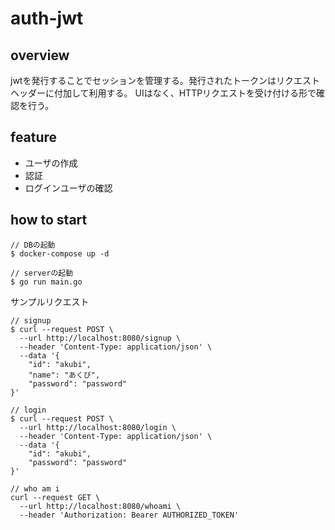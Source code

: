 # auth-jwt

## overview

jwtを発行することでセッションを管理する。発行されたトークンはリクエストヘッダーに付加して利用する。
UIはなく、HTTPリクエストを受け付ける形で確認を行う。

## feature

- ユーザの作成
- 認証
- ログインユーザの確認

## how to start

```
// DBの起動
$ docker-compose up -d

// serverの起動
$ go run main.go
```

サンプルリクエスト
```
// signup
$ curl --request POST \
  --url http://localhost:8080/signup \
  --header 'Content-Type: application/json' \
  --data '{
	"id": "akubi",
	"name": "あくび",
	"password": "password"
}'

// login
$ curl --request POST \
  --url http://localhost:8080/login \
  --header 'Content-Type: application/json' \
  --data '{
	"id": "akubi",
	"password": "password"
}'

// who am i
curl --request GET \
  --url http://localhost:8080/whoami \
  --header 'Authorization: Bearer AUTHORIZED_TOKEN'
```
